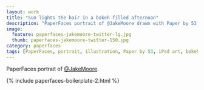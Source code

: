 ```yaml
---
layout: work
title: "Sun lights the hair in a bokeh filled afternoon"
description: "PaperFaces portrait of @JakeMoore drawn with Paper by 53 on an iPad."
image: 
  feature: paperfaces-jakemoore-twitter-lg.jpg
  thumb: paperfaces-jakemoore-twitter-150.jpg
category: paperfaces
tags: [PaperFaces, portrait, illustration, Paper by 53, iPad art, bokeh]
---
```


PaperFaces portrait of [@JakeMoore](http://twitter.com/JakeMoore).

{% include paperfaces-boilerplate-2.html %}